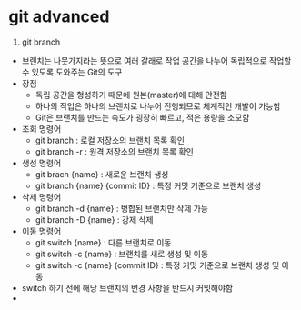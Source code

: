 # git advanced
1. git branch
- 브랜치는 나뭇가지라는 뜻으로 여러 갈래로 작업 공간을 나누어 독립적으로 작업할 수 있도록 도와주는 Git의 도구
- 장점
  - 독립 공간을 형성하기 때문에 원본(master)에 대해 안전함
  - 하나의 작업은 하나의 브랜치로 나누어 진행되므로 체계적인 개발이 가능함
  - Git은 브랜치를 만드는 속도가 굉장히 빠르고, 적은 용량을 소모함
- 조회 명령어
  - git branch : 로컬 저장소의 브랜치 목록 확인
  - git branch -r : 원격 저장소의 브랜치 목록 확인
- 생성 명령어
  - git brach {name} : 새로운 브랜치 생성
  - git branch {name} {commit ID} : 특정 커밋 기준으로 브랜치 생성
- 삭제 명령어
  - git branch -d {name} : 병합된 브랜치만 삭제 가능
  - git branch -D {name} : 강제 삭제
- 이동 명령어
  - git switch {name} : 다른 브랜치로 이동
  - git switch -c {name} : 브랜치를 새로 생성 및 이동
  - git switch -c {name} {commit ID} : 특정 커밋 기준으로 브랜치 생성 및 이동
- switch 하기 전에 해당 브랜치의 변경 사항을 반드시 커밋해야함
- 